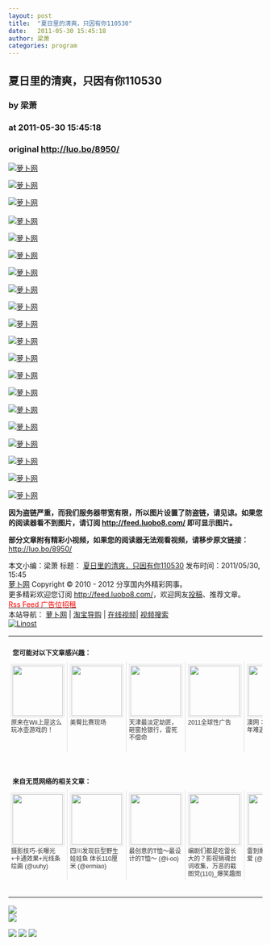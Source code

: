 ```yaml
---
layout: post
title:  "夏日里的清爽，只因有你110530"
date:   2011-05-30 15:45:18
author: 梁萧
categories: program
---
```


## 夏日里的清爽，只因有你110530
### by 梁萧
### at 2011-05-30 15:45:18
### original <http://luo.bo/8950/>

<p><a title="萝卜网" href="http://dulei.si/files/2011/05/30/39720bf524ec9e2d297424a64a982041.png"><img title="萝卜网" src="http://dulei.si/files/2011/05/30/39720bf524ec9e2d297424a64a982041.png" border="0" alt="萝卜网"></a></p><p><a title="萝卜网" href="http://dulei.si/files/2011/05/30/981a0d4f4182e6424cbb6a162c304aee.jpg"><img title="萝卜网" src="http://dulei.si/files/2011/05/30/981a0d4f4182e6424cbb6a162c304aee.jpg" border="0" alt="萝卜网"></a></p><p><a title="萝卜网" href="http://dulei.si/files/2011/05/30/b0a755afd352c259a53a86b1f7bd2e82.png"><img title="萝卜网" src="http://dulei.si/files/2011/05/30/b0a755afd352c259a53a86b1f7bd2e82.png" border="0" alt="萝卜网"></a><br> <span></span><br> <a title="萝卜网" href="http://dulei.si/files/2011/05/30/1eeaab05164b53a757152d97863a061b.png"><img title="萝卜网" src="http://dulei.si/files/2011/05/30/1eeaab05164b53a757152d97863a061b.png" border="0" alt="萝卜网"></a></p><p><a title="萝卜网" href="http://dulei.si/files/2011/05/30/6993e66569d953c8398179b571a63bc8.png"><img title="萝卜网" src="http://dulei.si/files/2011/05/30/6993e66569d953c8398179b571a63bc8.png" border="0" alt="萝卜网"></a></p><p><a title="萝卜网" href="http://dulei.si/files/2011/05/30/d3cecc52905577c920dc5559bac6049c.jpg"><img title="萝卜网" src="http://dulei.si/files/2011/05/30/d3cecc52905577c920dc5559bac6049c.jpg" border="0" alt="萝卜网"></a></p><p><a title="萝卜网" href="http://dulei.si/files/2011/05/30/29e8eb35a35000fb816b624dfdf57468.jpg"><img title="萝卜网" src="http://dulei.si/files/2011/05/30/29e8eb35a35000fb816b624dfdf57468.jpg" border="0" alt="萝卜网"></a></p><p><a title="萝卜网" href="http://dulei.si/files/2011/05/30/5b0e7770f4932f92760aa886da5ef22f.jpg"><img title="萝卜网" src="http://dulei.si/files/2011/05/30/5b0e7770f4932f92760aa886da5ef22f.jpg" border="0" alt="萝卜网"></a></p><p><a title="萝卜网" href="http://dulei.si/files/2011/05/30/35a691aa8d88c599435f7ac7ac1122ce.jpg"><img title="萝卜网" src="http://dulei.si/files/2011/05/30/35a691aa8d88c599435f7ac7ac1122ce.jpg" border="0" alt="萝卜网"></a></p><p><a title="萝卜网" href="http://dulei.si/files/2011/05/30/e783260b535a0ee31752f733fd603b56.jpg"><img title="萝卜网" src="http://dulei.si/files/2011/05/30/e783260b535a0ee31752f733fd603b56.jpg" border="0" alt="萝卜网"></a></p><p><a title="萝卜网" href="http://dulei.si/files/2011/05/30/e107d034947ef09f0bd87dc913d90c17.jpg"><img title="萝卜网" src="http://dulei.si/files/2011/05/30/e107d034947ef09f0bd87dc913d90c17.jpg" border="0" alt="萝卜网"></a></p><p><a title="萝卜网" href="http://dulei.si/files/2011/05/30/eaca549003c40b086f86b2f60246f62c.jpg"><img title="萝卜网" src="http://dulei.si/files/2011/05/30/eaca549003c40b086f86b2f60246f62c.jpg" border="0" alt="萝卜网"></a></p><p><a title="萝卜网" href="http://dulei.si/files/2011/05/30/b26a5eecc75c40266d09c80a9deb9931.jpg"><img title="萝卜网" src="http://dulei.si/files/2011/05/30/b26a5eecc75c40266d09c80a9deb9931.jpg" border="0" alt="萝卜网"></a></p><p><a title="萝卜网" href="http://dulei.si/files/2011/05/30/51cf7eed63746d85ea04d67f7888b118.jpg"><img title="萝卜网" src="http://dulei.si/files/2011/05/30/51cf7eed63746d85ea04d67f7888b118.jpg" border="0" alt="萝卜网"></a></p><p><a title="萝卜网" href="http://dulei.si/files/2011/05/30/e05145fc95936d14e3ed13e17cfe963f.jpg"><img title="萝卜网" src="http://dulei.si/files/2011/05/30/e05145fc95936d14e3ed13e17cfe963f.jpg" border="0" alt="萝卜网"></a></p><p><a title="萝卜网" href="http://dulei.si/files/2011/05/30/15ab1550a0e6b2541a20eb253460a14b.jpg"><img title="萝卜网" src="http://dulei.si/files/2011/05/30/15ab1550a0e6b2541a20eb253460a14b.jpg" border="0" alt="萝卜网"></a></p><p><a title="萝卜网" href="http://dulei.si/files/2011/05/30/f4a01e9d18748282f146ca9841b9f9eb.png"><img title="萝卜网" src="http://dulei.si/files/2011/05/30/f4a01e9d18748282f146ca9841b9f9eb.png" border="0" alt="萝卜网"></a></p><p><a title="萝卜网" href="http://dulei.si/files/2011/05/30/f503a750d27d163c94280ad66a043d92.jpg"><img title="萝卜网" src="http://dulei.si/files/2011/05/30/f503a750d27d163c94280ad66a043d92.jpg" border="0" alt="萝卜网"></a></p><p><a title="萝卜网" href="http://dulei.si/files/2011/05/30/fd5cad530411e04038a604c9c741630e.jpg"><img title="萝卜网" src="http://dulei.si/files/2011/05/30/fd5cad530411e04038a604c9c741630e.jpg" border="0" alt="萝卜网"></a></p><p><a title="萝卜网" href="http://dulei.si/files/2011/05/30/807be92e6df4368366bf2378ab3c6e91.jpg"><img title="萝卜网" src="http://dulei.si/files/2011/05/30/807be92e6df4368366bf2378ab3c6e91.jpg" border="0" alt="萝卜网"></a></p><p><strong>因为盗链严重，而我们服务器带宽有限，所以图片设置了防盗链，请见谅。如果您的阅读器看不到图片，请订阅 <a href="http://feed.luobo8.com/">http://feed.luobo8.com/</a> 即可显示图片。</strong></p><p><strong>部分文章附有精彩小视频，如果您的阅读器无法观看视频，请移步原文链接：</strong> <a href="http://luo.bo/8950/" title="夏日里的清爽，只因有你110530">http://luo.bo/8950/</a></p> 本文小编：梁萧 标题： <a href="http://luo.bo/8950/" title="夏日里的清爽，只因有你110530">夏日里的清爽，只因有你110530</a> 发布时间：2011/05/30, 15:45 <br> <a href="http://luo.bo/" title="萝卜网 - 人人都是艺术家">萝卜网</a> Copyright ©   2010 - 2012 分享国内外精彩网事。<br> 更多精彩欢迎您订阅 <a href="http://feed.luobo8.com/">http://feed.luobo8.com/</a>，欢迎网友<a href="http://luo.bo/delivery/">投稿</a>、推荐文章。<br> <a href="http://luo.bo/contact/"><font color="red">Rss Feed 广告位招租</font></a><br> 本站导航： <a href="http://luo.bo/">萝卜网</a> | <a href="http://tao.luo.bo/">淘宝导购</a> | <a href="http://v2.luo.bo/">在线视频</a>| <a href="http://v.luo.bo/">视频搜索</a><br> <a href="http://zi.mu/linost" title="Linost"><img src="http://dulei.si/files/85fea6cdf7af3b325f3404657e6fde6e.gif" alt="Linost" border="0"></a><br><table cellspacing="0" cellpadding="3" border="0" style="clear:both"><tr><td colspan="5"><b><font size="-1" style="display:block!important;padding:20px 0 5px!important">您可能对以下文章感兴趣：</font></b></td></tr><tr><td width="106" valign="top" style="padding:5px!important;margin:0!important"> <a title="原来在Wii上是这么玩冰壶游戏的！" style="text-decoration:none!important" href="http://app.wumii.com/ext/redirect.htm?url=http%3A%2F%2Fluo.bo%2F110%2F&amp;from=http%3A%2F%2Fluo.bo%2F8950%2F"> <img style="margin:0!important;padding:2px!important;border:1px solid #dddddd!important;width:100px!important;height:100px!important" src="http://static.wumii.com/site_images/2010/11/04/654517.jpg" width="100px" height="100px"><br> <font size="-1" color="#333333" style="display:block!important;line-height:15px!important;width:106px!important;font:12px/15px arial!important;height:60px!important;margin:3px 0 0 0!important;padding:0!important;overflow:hidden!important">原来在Wii上是这么玩冰壶游戏的！</font> </a></td><td width="106" valign="top" style="padding:5px!important;margin:0!important;border-left:1px solid #dddddd!important"> <a title="美臀比赛现场" style="text-decoration:none!important" href="http://app.wumii.com/ext/redirect.htm?url=http%3A%2F%2Fluo.bo%2F5307%2F&amp;from=http%3A%2F%2Fluo.bo%2F8950%2F"> <img style="margin:0!important;padding:2px!important;border:1px solid #dddddd!important;width:100px!important;height:100px!important" src="http://static.wumii.com/site_images/2011/03/02/3040745.jpg" width="100px" height="100px"><br> <font size="-1" color="#333333" style="display:block!important;line-height:15px!important;width:106px!important;font:12px/15px arial!important;height:60px!important;margin:3px 0 0 0!important;padding:0!important;overflow:hidden!important">美臀比赛现场</font> </a></td><td width="106" valign="top" style="padding:5px!important;margin:0!important;border-left:1px solid #dddddd!important"> <a title="天津最淡定劫匪，砸窗抢银行，雷死不偿命" style="text-decoration:none!important" href="http://app.wumii.com/ext/redirect.htm?url=http%3A%2F%2Fluo.bo%2F5299%2F&amp;from=http%3A%2F%2Fluo.bo%2F8950%2F"> <img style="margin:0!important;padding:2px!important;border:1px solid #dddddd!important;width:100px!important;height:100px!important" src="http://static.wumii.com/site_images/2011/03/02/3043091.jpg" width="100px" height="100px"><br> <font size="-1" color="#333333" style="display:block!important;line-height:15px!important;width:106px!important;font:12px/15px arial!important;height:60px!important;margin:3px 0 0 0!important;padding:0!important;overflow:hidden!important">天津最淡定劫匪，砸窗抢银行，雷死不偿命</font> </a></td><td width="106" valign="top" style="padding:5px!important;margin:0!important;border-left:1px solid #dddddd!important"> <a title="2011全球性广告" style="text-decoration:none!important" href="http://app.wumii.com/ext/redirect.htm?url=http%3A%2F%2Fluo.bo%2F5280%2F&amp;from=http%3A%2F%2Fluo.bo%2F8950%2F"> <img style="margin:0!important;padding:2px!important;border:1px solid #dddddd!important;width:100px!important;height:100px!important" src="http://static.wumii.com/site_images/2011/03/01/3021169.jpg" width="100px" height="100px"><br> <font size="-1" color="#333333" style="display:block!important;line-height:15px!important;width:106px!important;font:12px/15px arial!important;height:60px!important;margin:3px 0 0 0!important;padding:0!important;overflow:hidden!important">2011全球性广告</font> </a></td><td width="106" valign="top" style="padding:5px!important;margin:0!important;border-left:1px solid #dddddd!important"> <a title="澳网：球拍断裂百年难遇" style="text-decoration:none!important" href="http://app.wumii.com/ext/redirect.htm?url=http%3A%2F%2Fluo.bo%2F4445%2F&amp;from=http%3A%2F%2Fluo.bo%2F8950%2F"> <img style="margin:0!important;padding:2px!important;border:1px solid #dddddd!important;width:100px!important;height:100px!important" src="http://static.wumii.com/site_images/2011/01/22/2327953.jpg" width="100px" height="100px"><br> <font size="-1" color="#333333" style="display:block!important;line-height:15px!important;width:106px!important;font:12px/15px arial!important;height:60px!important;margin:3px 0 0 0!important;padding:0!important;overflow:hidden!important">澳网：球拍断裂百年难遇</font> </a></td></tr> <td><br><tr><td colspan="5"><b><font size="-1" style="display:block!important;padding:20px 0 5px!important">来自无觅网络的相关文章：</font></b></td></tr><tr><td width="106" valign="top" style="padding:5px!important;margin:0!important"> <a title="摄影技巧-长曝光+卡通效果+光线条绘画" style="text-decoration:none!important" href="http://app.wumii.com/ext/redirect.htm?url=http%3A%2F%2Fuuhy.com%2F%3Fp%3D110&amp;from=http%3A%2F%2Fluo.bo%2F8950%2F"> <img style="margin:0!important;padding:2px!important;border:1px solid #dddddd!important;width:100px!important;height:100px!important" src="http://static.wumii.com/site_images/2010/11/29/1105930.jpg" width="100px" height="100px"><br> <font size="-1" color="#333333" style="display:block!important;line-height:15px!important;width:106px!important;font:12px/15px arial!important;height:60px!important;margin:3px 0 0 0!important;padding:0!important;overflow:hidden!important">摄影技巧-长曝光+卡通效果+光线条绘画 (@uuhy)</font> </a></td><td width="106" valign="top" style="padding:5px!important;margin:0!important;border-left:1px solid #dddddd!important"> <a title="四川发现巨型野生娃娃鱼 体长110厘米" style="text-decoration:none!important" href="http://app.wumii.com/ext/redirect.htm?url=http%3A%2F%2Fwww.ermiao.com%2Fnews%2F20090503%2F1620.html&amp;from=http%3A%2F%2Fluo.bo%2F8950%2F"> <img style="margin:0!important;padding:2px!important;border:1px solid #dddddd!important;width:100px!important;height:100px!important" src="http://static.wumii.com/site_images/425869.jpg" width="100px" height="100px"><br> <font size="-1" color="#333333" style="display:block!important;line-height:15px!important;width:106px!important;font:12px/15px arial!important;height:60px!important;margin:3px 0 0 0!important;padding:0!important;overflow:hidden!important">四川发现巨型野生娃娃鱼 体长110厘米 (@ermiao)</font> </a></td><td width="106" valign="top" style="padding:5px!important;margin:0!important;border-left:1px solid #dddddd!important"> <a title="最创意的T恤～最设计的T恤～" style="text-decoration:none!important" href="http://app.wumii.com/ext/redirect.htm?url=http%3A%2F%2Fwww.i-oo.com%2Fpost%2F110.html&amp;from=http%3A%2F%2Fluo.bo%2F8950%2F"> <img style="margin:0!important;padding:2px!important;border:1px solid #dddddd!important;width:100px!important;height:100px!important" src="http://static.wumii.com/site_images/2011/03/13/3483029.jpg" width="100px" height="100px"><br> <font size="-1" color="#333333" style="display:block!important;line-height:15px!important;width:106px!important;font:12px/15px arial!important;height:60px!important;margin:3px 0 0 0!important;padding:0!important;overflow:hidden!important">最创意的T恤～最设计的T恤～ (@i-oo)</font> </a></td><td width="106" valign="top" style="padding:5px!important;margin:0!important;border-left:1px solid #dddddd!important"> <a title="编剧们都是吃雷长大的？影视销魂台词收集，万恶的截图党(110)_爆笑趣图_前后左右吧-冷笑话 未解之谜 野史趣闻 灵异 雷人 糗事 网络热门 大杂烩" style="text-decoration:none!important" href="http://app.wumii.com/ext/redirect.htm?url=http%3A%2F%2Fwww.qhzy8.com%2Fa%2Fleirenshe%2Fbaoxiaoqutu%2F20110414%2F31824_110.html&amp;from=http%3A%2F%2Fluo.bo%2F8950%2F"> <img style="margin:0!important;padding:2px!important;border:1px solid #dddddd!important;width:100px!important;height:100px!important" src="http://static.wumii.com/site_images/2011/04/14/5595121.jpg" width="100px" height="100px"><br> <font size="-1" color="#333333" style="display:block!important;line-height:15px!important;width:106px!important;font:12px/15px arial!important;height:60px!important;margin:3px 0 0 0!important;padding:0!important;overflow:hidden!important">编剧们都是吃雷长大的？影视销魂台词收集，万恶的截图党(110)_爆笑趣图_前后左右吧-冷笑话 未解之谜 野史趣闻 灵异 雷人 糗事 网络热门 大杂烩 (@qhzy8)</font> </a></td><td width="106" valign="top" style="padding:5px!important;margin:0!important;border-left:1px solid #dddddd!important"> <a title="雷到爆的无差别大爱" style="text-decoration:none!important" href="http://app.wumii.com/ext/redirect.htm?url=http%3A%2F%2Fwww.ermiao.com%2Fgallery%2F20080620%2F110.html&amp;from=http%3A%2F%2Fluo.bo%2F8950%2F"> <img style="margin:0!important;padding:2px!important;border:1px solid #dddddd!important;width:100px!important;height:100px!important" src="http://static.wumii.com/site_images/426522.jpg" width="100px" height="100px"><br> <font size="-1" color="#333333" style="display:block!important;line-height:15px!important;width:106px!important;font:12px/15px arial!important;height:60px!important;margin:3px 0 0 0!important;padding:0!important;overflow:hidden!important">雷到爆的无差别大爱 (@ermiao)</font> </a></td></tr><tr><td colspan="5" align="right"> <a style="text-decoration:none!important" href="http://www.wumii.com/widget/relatedItems.htm" title="无觅相关文章插件"> <font size="-1" color="#bbbbbb" style="display:block!important;font-family:arial!important;padding:5px 0!important;font-size:12px!important;color:#bbb!important">无觅</font> </a></td></tr></td></table>
<p><a href="http://feedads.g.doubleclick.net/~a/7yNChIH3A7_VOthqLfqMBdIZzZI/0/da"><img src="http://feedads.g.doubleclick.net/~a/7yNChIH3A7_VOthqLfqMBdIZzZI/0/di" border="0" ismap></a><br>
<a href="http://feedads.g.doubleclick.net/~a/7yNChIH3A7_VOthqLfqMBdIZzZI/1/da"><img src="http://feedads.g.doubleclick.net/~a/7yNChIH3A7_VOthqLfqMBdIZzZI/1/di" border="0" ismap></a></p><div>
<a href="http://feeds.feedburner.com/~ff/tamd?a=18wUqnX2yo0:eK9lxgy9kvk:yIl2AUoC8zA"><img src="http://feeds.feedburner.com/~ff/tamd?d=yIl2AUoC8zA" border="0"></a> <a href="http://feeds.feedburner.com/~ff/tamd?a=18wUqnX2yo0:eK9lxgy9kvk:qj6IDK7rITs"><img src="http://feeds.feedburner.com/~ff/tamd?d=qj6IDK7rITs" border="0"></a> <a href="http://feeds.feedburner.com/~ff/tamd?a=18wUqnX2yo0:eK9lxgy9kvk:-BTjWOF_DHI"><img src="http://feeds.feedburner.com/~ff/tamd?i=18wUqnX2yo0:eK9lxgy9kvk:-BTjWOF_DHI" border="0"></a>
</div>